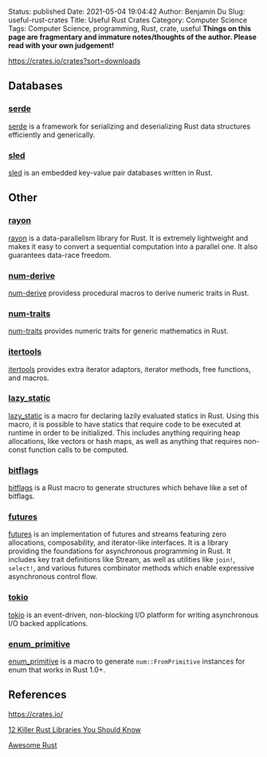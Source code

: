 Status: published
Date: 2021-05-04 19:04:42
Author: Benjamin Du
Slug: useful-rust-crates
Title: Useful Rust Crates
Category: Computer Science
Tags: Computer Science, programming, Rust, crate, useful
**Things on this page are fragmentary and immature notes/thoughts of the author. Please read with your own judgement!**

https://crates.io/crates?sort=downloads

## Databases

### [serde](https://crates.io/crates/serde)
[serde](https://crates.io/crates/serde)
is a framework for serializing and deserializing Rust data structures efficiently and generically.

### [sled](https://github.com/spacejam/sled)
[sled](https://github.com/spacejam/sled)
is an embedded key-value pair databases written in Rust.

## Other
### [rayon](https://crates.io/crates/rayon)
[rayon](https://crates.io/crates/rayon)
is a data-parallelism library for Rust. 
It is extremely lightweight and makes it easy to convert a sequential computation into a parallel one. 
It also guarantees data-race freedom. 

### [num-derive](https://crates.io/crates/num-derive)
[num-derive](https://crates.io/crates/num-derive)
providess procedural macros to derive numeric traits in Rust.

### [num-traits](https://crates.io/crates/num-traits)
[num-traits](https://crates.io/crates/num-traits)
provides numeric traits for generic mathematics in Rust.

### [itertools](https://crates.io/crates/itertools)
[itertools](https://crates.io/crates/itertools)
provides extra iterator adaptors, iterator methods, free functions, and macros.

### [lazy_static](https://crates.io/crates/lazy_static)
[lazy_static](https://crates.io/crates/lazy_static)
is a macro for declaring lazily evaluated statics in Rust.
Using this macro, 
it is possible to have statics that require code to be executed at runtime in order to be initialized. 
This includes anything requiring heap allocations, 
like vectors or hash maps, 
as well as anything that requires non-const function calls to be computed.

### [bitflags](https://crates.io/crates/bitflags)
[bitflags](https://crates.io/crates/bitflags)
is a Rust macro to generate structures which behave like a set of bitflags.

### [futures](https://crates.io/crates/futures)
[futures](https://crates.io/crates/futures)
is an implementation of futures and streams featuring zero allocations, 
composability, and iterator-like interfaces.
It is a library providing the foundations for asynchronous programming in Rust. 
It includes key trait definitions like Stream, 
as well as utilities like `join!`, `select!`, 
and various futures combinator methods which enable expressive asynchronous control flow.

### [tokio](https://crates.io/crates/tokio)
[tokio](https://crates.io/crates/tokio)
is an event-driven, non-blocking I/O platform for writing asynchronous I/O backed applications.

### [enum_primitive](https://crates.io/crates/enum_primitive)
[enum_primitive](https://crates.io/crates/enum_primitive)
is a macro to generate `num::FromPrimitive` instances for enum that works in Rust 1.0+.

## References

https://crates.io/

[12 Killer Rust Libraries You Should Know](https://jondot.medium.com/12-killer-rust-libraries-you-should-know-c60bab07624f)

[Awesome Rust](https://github.com/rust-unofficial/awesome-rust)

